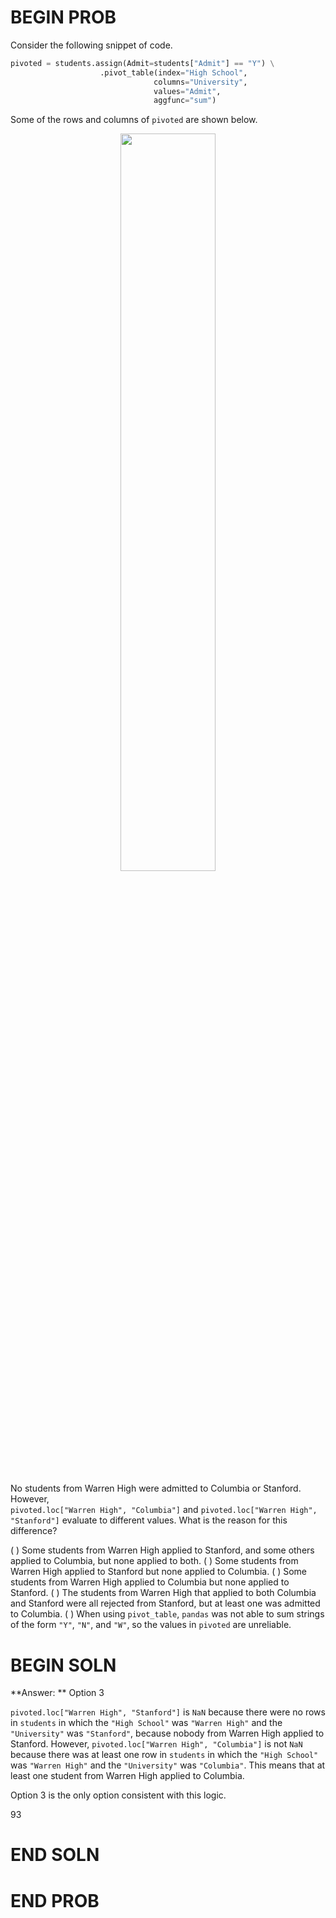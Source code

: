 # BEGIN PROB

Consider the following snippet of code.

```py
pivoted = students.assign(Admit=students["Admit"] == "Y") \
                    .pivot_table(index="High School", 
                                columns="University", 
                                values="Admit", 
                                aggfunc="sum")
```

Some of the rows and columns of `pivoted` are shown below.

<center><img src='../assets/images/sp22-midterm/pivot.png' width=55%></center>

No students from Warren High were admitted to Columbia or Stanford.
However,\
`pivoted.loc["Warren High", "Columbia"]` and
`pivoted.loc["Warren High", "Stanford"]` evaluate to different values.
What is the reason for this difference?

( ) Some students from Warren High applied to Stanford, and some others
applied to Columbia, but none applied to both.
( ) Some students from Warren High applied to Stanford but none applied
to Columbia.
( ) Some students from Warren High applied to Columbia but none applied
to Stanford.
( ) The students from Warren High that applied to both Columbia and
Stanford were all rejected from Stanford, but at least one was admitted
to Columbia.
( ) When using `pivot_table`, `pandas` was not able to sum strings of
the form `"Y"`, `"N"`, and `"W"`, so the values in `pivoted` are
unreliable.

# BEGIN SOLN

**Answer: ** Option 3

`pivoted.loc["Warren High", "Stanford"]` is `NaN` because there were no
rows in `students` in which the `"High School"` was `"Warren High"` and
the `"University"` was `"Stanford"`, because nobody from Warren High
applied to Stanford. However, `pivoted.loc["Warren High", "Columbia"]`
is not `NaN` because there was at least one row in `students` in which
the `"High School"` was `"Warren High"` and the `"University"` was
`"Columbia"`. This means that at least one student from Warren High
applied to Columbia.

Option 3 is the only option consistent with this logic.

<average>93</average>

# END SOLN

# END PROB